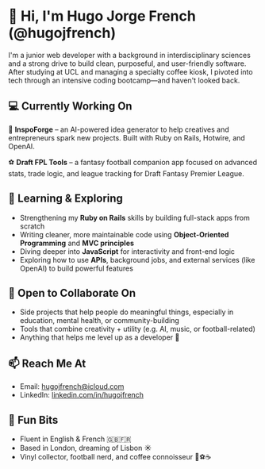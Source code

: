 # 👋 Hi, I'm Hugo Jorge French (@hugojfrench)

I'm a junior web developer with a background in interdisciplinary sciences and a strong drive to build clean, purposeful, and user-friendly software. After studying at UCL and managing a specialty coffee kiosk, I pivoted into tech through an intensive coding bootcamp—and haven't looked back.

## 💻 Currently Working On
🧠 **InspoForge** – an AI-powered idea generator to help creatives and entrepreneurs spark new projects. Built with Ruby on Rails, Hotwire, and OpenAI.

⚽ **Draft FPL Tools** – a fantasy football companion app focused on advanced stats, trade logic, and league tracking for Draft Fantasy Premier League.

## 🌱 Learning & Exploring
- Strengthening my **Ruby on Rails** skills by building full-stack apps from scratch
- Writing cleaner, more maintainable code using **Object-Oriented Programming** and **MVC principles**
- Diving deeper into **JavaScript** for interactivity and front-end logic
- Exploring how to use **APIs**, background jobs, and external services (like OpenAI) to build powerful features

## 🤝 Open to Collaborate On
- Side projects that help people do meaningful things, especially in education, mental health, or community-building
- Tools that combine creativity + utility (e.g. AI, music, or football-related)
- Anything that helps me level up as a developer 💪

## 📫 Reach Me At
- Email: [hugojfrench@icloud.com](mailto:hugojfrench@icloud.com)
- LinkedIn: [linkedin.com/in/hugojfrench](https://www.linkedin.com/in/hugo-j-french)

## 🧩 Fun Bits
- Fluent in English & French 🇬🇧🇫🇷  
- Based in London, dreaming of Lisbon ☀️  
- Vinyl collector, football nerd, and coffee connoisseur 🎷⚽☕️  
